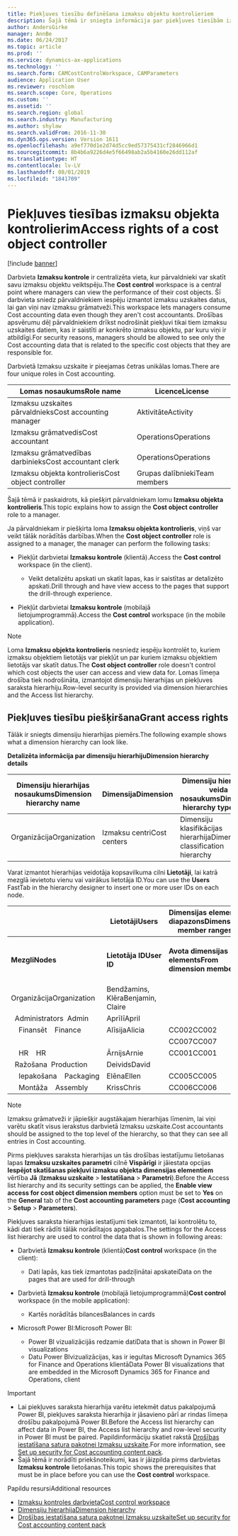 ```yaml
---
title: Piekļuves tiesību definēšana izmaksu objektu kontrolieriem
description: Šajā tēmā ir sniegta informācija par piekļuves tiesībām izmaksu objektu kontrolieriem.
author: AndersGirke
manager: AnnBe
ms.date: 06/24/2017
ms.topic: article
ms.prod: ''
ms.service: dynamics-ax-applications
ms.technology: ''
ms.search.form: CAMCostControlWorkspace, CAMParameters
audience: Application User
ms.reviewer: roschlom
ms.search.scope: Core, Operations
ms.custom: ''
ms.assetid: ''
ms.search.region: global
ms.search.industry: Manufacturing
ms.author: shylaw
ms.search.validFrom: 2016-11-30
ms.dyn365.ops.version: Version 1611
ms.openlocfilehash: a9ef770d1e2d74d5cc9ed57375431cf2846966d1
ms.sourcegitcommit: 8b4b6a9226d4e5f66498ab2a5b4160e26dd112af
ms.translationtype: HT
ms.contentlocale: lv-LV
ms.lasthandoff: 08/01/2019
ms.locfileid: "1841709"
---
```

# <a name="access-rights-of-a-cost-object-controller"></a><span data-ttu-id="bf228-103">Piekļuves tiesības izmaksu objekta kontrolierim</span><span class="sxs-lookup"><span data-stu-id="bf228-103">Access rights of a cost object controller</span></span>

[!include [banner](../includes/banner.md)]

<span data-ttu-id="bf228-104">Darbvieta **Izmaksu kontrole** ir centralizēta vieta, kur pārvaldnieki var skatīt savu izmaksu objektu veiktspēju.</span><span class="sxs-lookup"><span data-stu-id="bf228-104">The **Cost control** workspace is a central point where managers can view the performance of their cost objects.</span></span> <span data-ttu-id="bf228-105">Šī darbvieta sniedz pārvaldniekiem iespēju izmantot izmaksu uzskaites datus, lai gan viņi nav izmaksu grāmatveži.</span><span class="sxs-lookup"><span data-stu-id="bf228-105">This workspace lets managers consume Cost accounting data even though they aren't cost accountants.</span></span> <span data-ttu-id="bf228-106">Drošības apsvērumu dēļ pārvaldniekiem drīkst nodrošināt piekļuvi tikai tiem izmaksu uzskaites datiem, kas ir saistīti ar konkrēto izmaksu objektu, par kuru viņi ir atbildīgi.</span><span class="sxs-lookup"><span data-stu-id="bf228-106">For security reasons, managers should be allowed to see only the Cost accounting data that is related to the specific cost objects that they are responsible for.</span></span>

<span data-ttu-id="bf228-107">Darbvietā Izmaksu uzskaite ir pieejamas četras unikālas lomas.</span><span class="sxs-lookup"><span data-stu-id="bf228-107">There are four unique roles in Cost accounting.</span></span>

| <span data-ttu-id="bf228-108">Lomas nosaukums</span><span class="sxs-lookup"><span data-stu-id="bf228-108">Role name</span></span>               | <span data-ttu-id="bf228-109">Licence</span><span class="sxs-lookup"><span data-stu-id="bf228-109">License</span></span>      |
|-------------------------|--------------|
| <span data-ttu-id="bf228-110">Izmaksu uzskaites pārvaldnieks</span><span class="sxs-lookup"><span data-stu-id="bf228-110">Cost accounting manager</span></span> | <span data-ttu-id="bf228-111">Aktivitāte</span><span class="sxs-lookup"><span data-stu-id="bf228-111">Activity</span></span>     |
| <span data-ttu-id="bf228-112">Izmaksu grāmatvedis</span><span class="sxs-lookup"><span data-stu-id="bf228-112">Cost accountant</span></span>         | <span data-ttu-id="bf228-113">Operations</span><span class="sxs-lookup"><span data-stu-id="bf228-113">Operations</span></span>   |
| <span data-ttu-id="bf228-114">Izmaksu grāmatvedības darbinieks</span><span class="sxs-lookup"><span data-stu-id="bf228-114">Cost accountant clerk</span></span>   | <span data-ttu-id="bf228-115">Operations</span><span class="sxs-lookup"><span data-stu-id="bf228-115">Operations</span></span>   |
| <span data-ttu-id="bf228-116">Izmaksu objekta kontrolieris</span><span class="sxs-lookup"><span data-stu-id="bf228-116">Cost object controller</span></span>  | <span data-ttu-id="bf228-117">Grupas dalībnieki</span><span class="sxs-lookup"><span data-stu-id="bf228-117">Team members</span></span> |

<span data-ttu-id="bf228-118">Šajā tēmā ir paskaidrots, kā piešķirt pārvaldniekam lomu **Izmaksu objekta kontrolieris**.</span><span class="sxs-lookup"><span data-stu-id="bf228-118">This topic explains how to assign the **Cost object controller** role to a manager.</span></span>

<span data-ttu-id="bf228-119">Ja pārvaldniekam ir piešķirta loma **Izmaksu objekta kontrolieris**, viņš var veikt tālāk norādītās darbības.</span><span class="sxs-lookup"><span data-stu-id="bf228-119">When the **Cost object controller** role is assigned to a manager, the manager can perform the following tasks:</span></span>

- <span data-ttu-id="bf228-120">Piekļūt darbvietai **Izmaksu kontrole** (klientā).</span><span class="sxs-lookup"><span data-stu-id="bf228-120">Access the **Cost control** workspace (in the client).</span></span>

    - <span data-ttu-id="bf228-121">Veikt detalizētu apskati un skatīt lapas, kas ir saistītas ar detalizēto apskati.</span><span class="sxs-lookup"><span data-stu-id="bf228-121">Drill through and have view access to the pages that support the drill-through experience.</span></span>

- <span data-ttu-id="bf228-122">Piekļūt darbvietai **Izmaksu kontrole** (mobilajā lietojumprogrammā).</span><span class="sxs-lookup"><span data-stu-id="bf228-122">Access the **Cost control** workspace (in the mobile application).</span></span>

> [!NOTE]
> <span data-ttu-id="bf228-123">Loma **Izmaksu objekta kontrolieris** nesniedz iespēju kontrolēt to, kuriem izmaksu objektiem lietotājs var piekļūt un par kuriem izmaksu objektiem lietotājs var skatīt datus.</span><span class="sxs-lookup"><span data-stu-id="bf228-123">The **Cost object controller** role doesn't control which cost objects the user can access and view data for.</span></span> <span data-ttu-id="bf228-124">Lomas līmeņa drošība tiek nodrošināta, izmantojot dimensiju hierarhijas un piekļuves saraksta hierarhiju.</span><span class="sxs-lookup"><span data-stu-id="bf228-124">Row-level security is provided via dimension hierarchies and the Access list hierarchy.</span></span>

## <a name="grant-access-rights"></a><span data-ttu-id="bf228-125">Piekļuves tiesību piešķiršana</span><span class="sxs-lookup"><span data-stu-id="bf228-125">Grant access rights</span></span>
<span data-ttu-id="bf228-126">Tālāk ir sniegts dimensiju hierarhijas piemērs.</span><span class="sxs-lookup"><span data-stu-id="bf228-126">The following example shows what a dimension hierarchy can look like.</span></span>

<span data-ttu-id="bf228-127">**Detalizēta informācija par dimensiju hierarhiju**</span><span class="sxs-lookup"><span data-stu-id="bf228-127">**Dimension hierarchy details**</span></span>

| <span data-ttu-id="bf228-128">Dimensiju hierarhijas nosaukums</span><span class="sxs-lookup"><span data-stu-id="bf228-128">Dimension hierarchy name</span></span> | <span data-ttu-id="bf228-129">Dimensija</span><span class="sxs-lookup"><span data-stu-id="bf228-129">Dimension</span></span>    | <span data-ttu-id="bf228-130">Dimensiju hierarhijas veida nosaukums</span><span class="sxs-lookup"><span data-stu-id="bf228-130">Dimension hierarchy type name</span></span>      | <span data-ttu-id="bf228-131">Piekļuves sarakstu hierarhija</span><span class="sxs-lookup"><span data-stu-id="bf228-131">Access list hierarchy</span></span> |
|--------------------------|--------------|------------------------------------|-----------------------|
| <span data-ttu-id="bf228-132">Organizācija</span><span class="sxs-lookup"><span data-stu-id="bf228-132">Organization</span></span>             | <span data-ttu-id="bf228-133">Izmaksu centri</span><span class="sxs-lookup"><span data-stu-id="bf228-133">Cost centers</span></span> | <span data-ttu-id="bf228-134">Dimensiju klasifikācijas hierarhija</span><span class="sxs-lookup"><span data-stu-id="bf228-134">Dimension classification hierarchy</span></span> | <span data-ttu-id="bf228-135">**Jā**</span><span class="sxs-lookup"><span data-stu-id="bf228-135">**Yes**</span></span>               |

<span data-ttu-id="bf228-136">Varat izmantot hierarhijas veidotāja kopsavilkuma cilni **Lietotāji**, lai katrā mezglā ievietotu vienu vai vairākus lietotāja ID.</span><span class="sxs-lookup"><span data-stu-id="bf228-136">You can use the **Users** FastTab in the hierarchy designer to insert one or more user IDs on each node.</span></span>

|                                   | <span data-ttu-id="bf228-137">Lietotāji</span><span class="sxs-lookup"><span data-stu-id="bf228-137">Users</span></span>            | <span data-ttu-id="bf228-138">Dimensijas elementu diapazons</span><span class="sxs-lookup"><span data-stu-id="bf228-138">Dimension member ranges</span></span>   |                         |
|-----------------------------------|------------------|---------------------------|-------------------------|
| <span data-ttu-id="bf228-139">**Mezgli**</span><span class="sxs-lookup"><span data-stu-id="bf228-139">**Nodes**</span></span>                         | <span data-ttu-id="bf228-140">**Lietotāja ID**</span><span class="sxs-lookup"><span data-stu-id="bf228-140">**User ID**</span></span>      | <span data-ttu-id="bf228-141">**Avota dimensijas elements**</span><span class="sxs-lookup"><span data-stu-id="bf228-141">**From dimension member**</span></span> | <span data-ttu-id="bf228-142">**Mērķa dimensijas elements**</span><span class="sxs-lookup"><span data-stu-id="bf228-142">**To dimension member**</span></span> |
| <span data-ttu-id="bf228-143">Organizācija</span><span class="sxs-lookup"><span data-stu-id="bf228-143">Organization</span></span>                      | <span data-ttu-id="bf228-144">Bendžamins, Klēra</span><span class="sxs-lookup"><span data-stu-id="bf228-144">Benjamin, Claire</span></span> |                           |                         |
| <span data-ttu-id="bf228-145">&nbsp;&nbsp;Administrators</span><span class="sxs-lookup"><span data-stu-id="bf228-145">&nbsp;&nbsp;Admin</span></span>                 | <span data-ttu-id="bf228-146">Aprīlī</span><span class="sxs-lookup"><span data-stu-id="bf228-146">April</span></span>            |                           |                         |
| <span data-ttu-id="bf228-147">&nbsp;&nbsp;&nbsp;&nbsp;Finansēt</span><span class="sxs-lookup"><span data-stu-id="bf228-147">&nbsp;&nbsp;&nbsp;&nbsp;Finance</span></span>   | <span data-ttu-id="bf228-148">Alīsija</span><span class="sxs-lookup"><span data-stu-id="bf228-148">Alicia</span></span>           | <span data-ttu-id="bf228-149">CC002</span><span class="sxs-lookup"><span data-stu-id="bf228-149">CC002</span></span>                     | <span data-ttu-id="bf228-150">CC003</span><span class="sxs-lookup"><span data-stu-id="bf228-150">CC003</span></span>                   |
|                                   |                  | <span data-ttu-id="bf228-151">CC007</span><span class="sxs-lookup"><span data-stu-id="bf228-151">CC007</span></span>                     | <span data-ttu-id="bf228-152">CC007</span><span class="sxs-lookup"><span data-stu-id="bf228-152">CC007</span></span>                   |
| <span data-ttu-id="bf228-153">&nbsp;&nbsp;&nbsp;&nbsp;HR</span><span class="sxs-lookup"><span data-stu-id="bf228-153">&nbsp;&nbsp;&nbsp;&nbsp;HR</span></span>        | <span data-ttu-id="bf228-154">Ārnijs</span><span class="sxs-lookup"><span data-stu-id="bf228-154">Arnie</span></span>            | <span data-ttu-id="bf228-155">CC001</span><span class="sxs-lookup"><span data-stu-id="bf228-155">CC001</span></span>                     | <span data-ttu-id="bf228-156">CC001</span><span class="sxs-lookup"><span data-stu-id="bf228-156">CC001</span></span>                   |
| <span data-ttu-id="bf228-157">&nbsp;&nbsp;Ražošana</span><span class="sxs-lookup"><span data-stu-id="bf228-157">&nbsp;&nbsp;Production</span></span>            | <span data-ttu-id="bf228-158">Deivids</span><span class="sxs-lookup"><span data-stu-id="bf228-158">David</span></span>            |                           |                         |
| <span data-ttu-id="bf228-159">&nbsp;&nbsp;&nbsp;&nbsp;Iepakošana</span><span class="sxs-lookup"><span data-stu-id="bf228-159">&nbsp;&nbsp;&nbsp;&nbsp;Packaging</span></span> | <span data-ttu-id="bf228-160">Elēna</span><span class="sxs-lookup"><span data-stu-id="bf228-160">Ellen</span></span>            | <span data-ttu-id="bf228-161">CC005</span><span class="sxs-lookup"><span data-stu-id="bf228-161">CC005</span></span>                     | <span data-ttu-id="bf228-162">CC005</span><span class="sxs-lookup"><span data-stu-id="bf228-162">CC005</span></span>                   |
| <span data-ttu-id="bf228-163">&nbsp;&nbsp;&nbsp;&nbsp;Montāža</span><span class="sxs-lookup"><span data-stu-id="bf228-163">&nbsp;&nbsp;&nbsp;&nbsp;Assembly</span></span>  | <span data-ttu-id="bf228-164">Kriss</span><span class="sxs-lookup"><span data-stu-id="bf228-164">Chris</span></span>            | <span data-ttu-id="bf228-165">CC006</span><span class="sxs-lookup"><span data-stu-id="bf228-165">CC006</span></span>                     | <span data-ttu-id="bf228-166">CC006</span><span class="sxs-lookup"><span data-stu-id="bf228-166">CC006</span></span>                   |

> [!NOTE]
> <span data-ttu-id="bf228-167">Izmaksu grāmatveži ir jāpiešķir augstākajam hierarhijas līmenim, lai viņi varētu skatīt visus ierakstus darbvietā Izmaksu uzskaite.</span><span class="sxs-lookup"><span data-stu-id="bf228-167">Cost accountants should be assigned to the top level of the hierarchy, so that they can see all entries in Cost accounting.</span></span>

<span data-ttu-id="bf228-168">Pirms piekļuves saraksta hierarhijas un tās drošības iestatījumu lietošanas lapas **Izmaksu uzskaites parametri** cilnē **Vispārīgi** ir jāiestata opcijas **Iespējot skatīšanas piekļuvi izmaksu objekta dimensijas elementiem** vērtība **Jā** (**Izmaksu uzskaite** > **Iestatīšana** > **Parametri**).</span><span class="sxs-lookup"><span data-stu-id="bf228-168">Before the Access list hierarchy and its security settings can be applied, the **Enable view access for cost object dimension members** option must be set to **Yes** on the **General** tab of the **Cost accounting parameters** page (**Cost accounting** > **Setup** > **Parameters**).</span></span>

<span data-ttu-id="bf228-169">Piekļuves saraksta hierarhijas iestatījumi tiek izmantoti, lai kontrolētu to, kādi dati tiek rādīti tālāk norādītajos apgabalos.</span><span class="sxs-lookup"><span data-stu-id="bf228-169">The settings for the Access list hierarchy are used to control the data that is shown in following areas:</span></span>

- <span data-ttu-id="bf228-170">Darbvietā **Izmaksu kontrole** (klientā)</span><span class="sxs-lookup"><span data-stu-id="bf228-170">**Cost control** workspace (in the client):</span></span>

    - <span data-ttu-id="bf228-171">Dati lapās, kas tiek izmantotas padziļinātai apskatei</span><span class="sxs-lookup"><span data-stu-id="bf228-171">Data on the pages that are used for drill-through</span></span>

- <span data-ttu-id="bf228-172">Darbvietā **Izmaksu kontrole** (mobilajā lietojumprogrammā)</span><span class="sxs-lookup"><span data-stu-id="bf228-172">**Cost control** workspace (in the mobile application):</span></span>

    - <span data-ttu-id="bf228-173">Kartēs norādītās bilances</span><span class="sxs-lookup"><span data-stu-id="bf228-173">Balances in cards</span></span>

- <span data-ttu-id="bf228-174">Microsoft Power BI:</span><span class="sxs-lookup"><span data-stu-id="bf228-174">Microsoft Power BI:</span></span>

    - <span data-ttu-id="bf228-175">Power BI vizualizācijās redzamie dati</span><span class="sxs-lookup"><span data-stu-id="bf228-175">Data that is shown in Power BI visualizations</span></span>
    - <span data-ttu-id="bf228-176">Datu Power BIvizualizācijas, kas ir iegultas Microsoft Dynamics 365 for Finance and Operations klientā</span><span class="sxs-lookup"><span data-stu-id="bf228-176">Data Power BI visualizations that are embedded in the Microsoft Dynamics 365 for Finance and Operations, client</span></span>

> [!IMPORTANT]
> - <span data-ttu-id="bf228-177">Lai piekļuves saraksta hierarhija varētu ietekmēt datus pakalpojumā Power BI, piekļuves saraksta hierarhija ir jāsavieno pārī ar rindas līmeņa drošību pakalpojumā Power BI.</span><span class="sxs-lookup"><span data-stu-id="bf228-177">Before the Access list hierarchy can affect data in Power BI, the Access list hierarchy and row-level security in Power BI must be paired.</span></span> <span data-ttu-id="bf228-178">Papildinformāciju skatiet rakstā [Drošības iestatīšana satura pakotnei Izmaksu uzskaite](../../dev-itpro/analytics/setup-security-cost-accounting-content-pack.md).</span><span class="sxs-lookup"><span data-stu-id="bf228-178">For more information, see [Set up security for Cost accounting content pack](../../dev-itpro/analytics/setup-security-cost-accounting-content-pack.md).</span></span>
> - <span data-ttu-id="bf228-179">Šajā tēmā ir norādīti priekšnoteikumi, kas ir jāizpilda pirms darbvietas **Izmaksu kontrole** lietošanas.</span><span class="sxs-lookup"><span data-stu-id="bf228-179">This topic shows the prerequisites that must be in place before you can use the **Cost control** workspace.</span></span>

<span data-ttu-id="bf228-180">Papildu resursi</span><span class="sxs-lookup"><span data-stu-id="bf228-180">Additional resources</span></span>

- [<span data-ttu-id="bf228-181">Izmaksu kontroles darbvieta</span><span class="sxs-lookup"><span data-stu-id="bf228-181">Cost control workspace</span></span>](cost-control-workspace.md)
- [<span data-ttu-id="bf228-182">Dimensiju hierarhija</span><span class="sxs-lookup"><span data-stu-id="bf228-182">Dimension hierarchy</span></span>](dimension-hierarchy.md)
- [<span data-ttu-id="bf228-183">Drošības iestatīšana satura pakotnei Izmaksu uzskaite</span><span class="sxs-lookup"><span data-stu-id="bf228-183">Set up security for Cost accounting content pack</span></span>](../../dev-itpro/analytics/setup-security-cost-accounting-content-pack.md)
